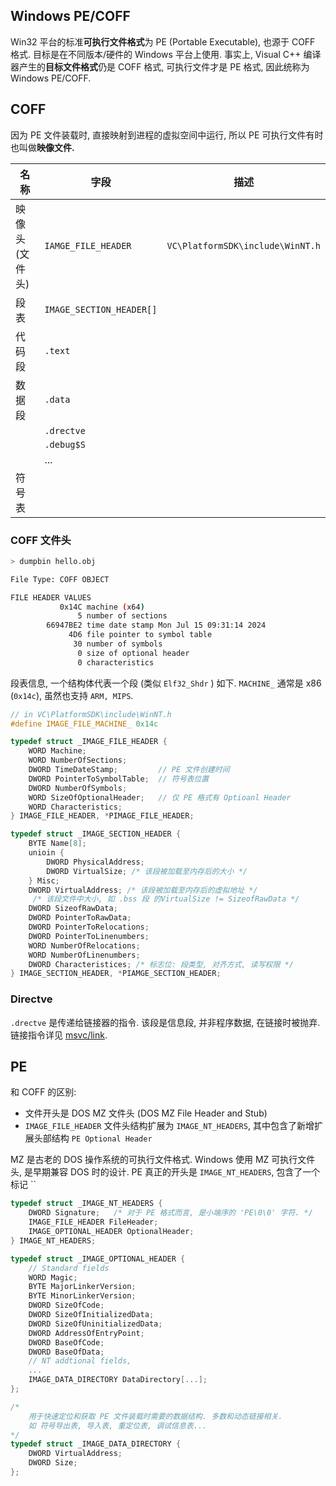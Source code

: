 ## Windows PE/COFF

Win32 平台的标准**可执行文件格式**为 PE (Portable Executable), 也源于 COFF 格式. 目标是在不同版本/硬件的 Windows 平台上使用. 事实上, Visual C++ 编译器产生的**目标文件格式**仍是 COFF 格式, 可执行文件才是 PE 格式, 因此统称为 Windows PE/COFF.

## COFF

因为 PE 文件装载时, 直接映射到进程的虚拟空间中运行, 所以 PE 可执行文件有时也叫做**映像文件.**

| 名称            | 字段                     | 描述 |
| --------------- | ------------------------ | ---- |
| 映像头 (文件头) | `IAMGE_FILE_HEADER`      | `VC\PlatformSDK\include\WinNT.h`     |
| 段表            | `IMAGE_SECTION_HEADER[]` |      |
| 代码段                | `.text`                   |      |
|  数据段               | `.data`                   |      |
|                 | `.drectve`               |      |
|                 | `.debug$S`                |      |
|                 | ...                      |      |
| 符号表                |                          |      |


### COFF 文件头
```sh
> dumpbin hello.obj

File Type: COFF OBJECT

FILE HEADER VALUES
           0x14C machine (x64)
               5 number of sections
        66947BE2 time date stamp Mon Jul 15 09:31:14 2024
             4D6 file pointer to symbol table
              30 number of symbols
               0 size of optional header
               0 characteristics


```

段表信息, 一个结构体代表一个段 (类似 `Elf32_Shdr` ) 如下. `MACHINE_` 通常是 x86 (`0x14c`), 虽然也支持 `ARM, MIPS`.

```c
// in VC\PlatformSDK\include\WinNT.h
#define IMAGE_FILE_MACHINE_ 0x14c

typedef struct _IMAGE_FILE_HEADER {
	WORD Machine;
	WORD NumberOfSections;
	DWORD TimeDateStamp;         // PE 文件创建时间
	DWORD PointerToSymbolTable;  // 符号表位置
	DWORD NumberOfSymbols;
	WORD SizeOfOptionalHeader;   // 仅 PE 格式有 Optioanl Header
	WORD Characteristics;
} IMAGE_FILE_HEADER, *PIMAGE_FILE_HEADER;

typedef struct _IMAGE_SECTION_HEADER {
	BYTE Name[8];
	unioin {
		DWORD PhysicalAddress;
		DWORD VirtualSize; /* 该段被加载至内存后的大小 */
	} Misc;
	DWORD VirtualAddress; /* 该段被加载至内存后的虚拟地址 */
	 /* 该段文件中大小, 如 .bss 段 的VirtualSize != SizeofRawData */
	DWORD SizeofRawData; 
	DWORD PointerToRawData;
	DWORD PointerToRelocations;
	DWORD PointerToLinenumbers;
	WORD NumberOfRelocations;
	WORD NumberOfLinenumbers;
	DWORD Characteristices; /* 标志位: 段类型, 对齐方式, 读写权限 */
} IMAGE_SECTION_HEADER, *PIAMGE_SECTION_HEADER;
```

### Directve 

`.drectve` 是传递给链接器的指令. 该段是信息段, 并非程序数据, 在链接时被抛弃. 链接指令详见 [msvc/link](../ToolChain/msvc.md).

## PE 

和 COFF 的区别:
- 文件开头是 DOS MZ 文件头 (DOS MZ File Header and Stub) 
- `IMAGE_FILE_HEADER` 文件头结构扩展为 `IMAGE_NT_HEADERS`, 其中包含了新增扩展头部结构 `PE Optional Header`


MZ 是古老的 DOS 操作系统的可执行文件格式. Windows 使用 MZ 可执行文件头, 是早期兼容 DOS 时的设计. 
PE 真正的开头是 `IMAGE_NT_HEADERS`, 包含了一个标记 ``

```c
typedef struct _IMAGE_NT_HEADERS {
	DWORD Signature;   /* 对于 PE 格式而言, 是小端序的 'PE\0\0' 字符. */
	IMAGE_FILE_HEADER FileHeader;
	IMAGE_OPTIONAL_HEADER OptionalHeader;
} IMAGE_NT_HEADERS;

typedef struct _IMAGE_OPTIONAL_HEADER {
	// Standard fields
	WORD Magic;
	BYTE MajorLinkerVersion;
	BYTE MinorLinkerVersion;
	DWORD SizeOfCode;
	DWORD SizeOfInitializedData;
	DWORD SizeOfUninitializedData;
	DWORD AddressOfEntryPoint;
	DWORD BaseOfCode;
	DWORD BaseOfData;
	// NT addtional fields,
	...
	IMAGE_DATA_DIRECTORY DataDirectory[...];
};

/* 
	用于快速定位和获取 PE 文件装载时需要的数据结构. 多数和动态链接相关.
	如 符号导出表, 导入表, 重定位表, 调试信息表...
*/
typedef struct _IMAGE_DATA_DIRECTORY {
	DWORD VirtualAddress;
	DWORD Size;
};
```